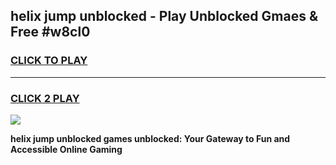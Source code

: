 
## helix jump unblocked - Play Unblocked Gmaes & Free #w8cl0
<h3>
<a href="https://news.freeplayer.one?title=helix_jump_unblocked&ref=24F">CLICK TO PLAY</a></h3>
<hr>

<h3>
<a href="https://news.freeplayer.one?title=helix_jump_unblocked&ref=24F">CLICK 2 PLAY</a>
  
</h3>

<a href="https://news.freeplayer.one?title=helix_jump_unblocked&ref=24F/"><img src="https://clearcache.store/games.png"></a>


**helix jump unblocked games unblocked: Your Gateway to Fun and Accessible Online Gaming**
